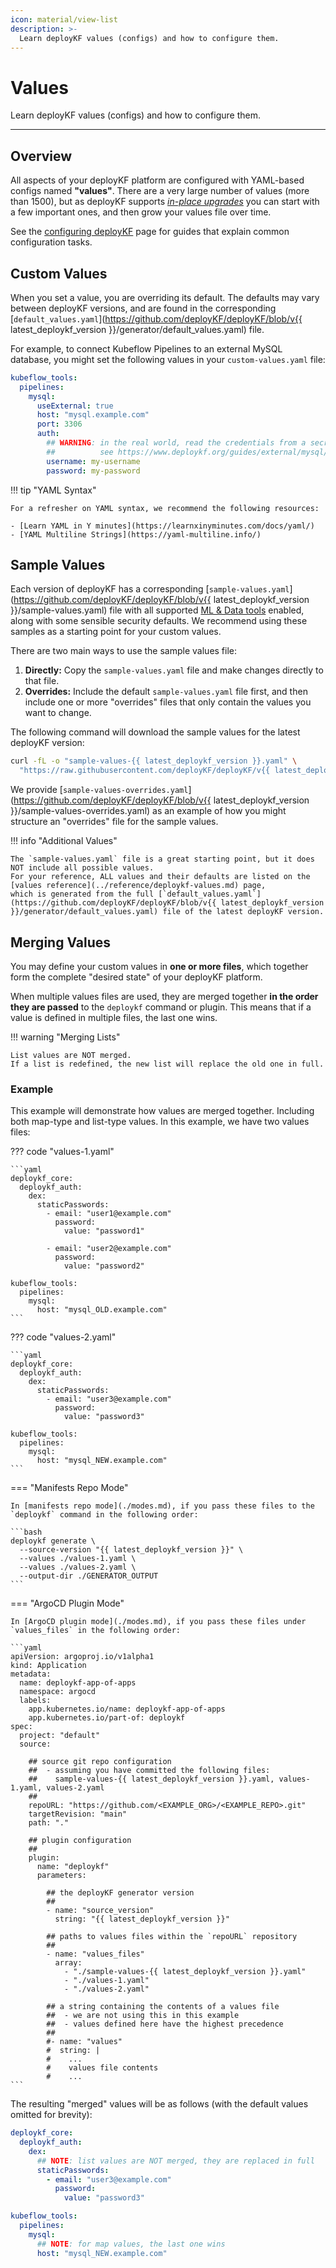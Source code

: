 ```yaml
---
icon: material/view-list
description: >-
  Learn deployKF values (configs) and how to configure them.
---
```


# Values

Learn deployKF values (configs) and how to configure them.

---

## Overview

All aspects of your deployKF platform are configured with YAML-based configs named __"values"__.
There are a very large number of values (more than 1500), but as deployKF supports [_in-place upgrades_](./upgrade.md) you can start with a few important ones, and then grow your values file over time.

See the [configuring deployKF](./configs.md) page for guides that explain common configuration tasks.

## Custom Values

When you set a value, you are overriding its default.
The defaults may vary between deployKF versions, and are found in the corresponding [`default_values.yaml`](https://github.com/deployKF/deployKF/blob/v{{ latest_deploykf_version }}/generator/default_values.yaml) file.

For example, to connect Kubeflow Pipelines to an external MySQL database, you might set the following values in your `custom-values.yaml` file:

```yaml
kubeflow_tools:
  pipelines:
    mysql:
      useExternal: true
      host: "mysql.example.com"
      port: 3306
      auth:
        ## WARNING: in the real world, read the credentials from a secret
        ##          see https://www.deploykf.org/guides/external/mysql/
        username: my-username
        password: my-password
```

!!! tip "YAML Syntax"

    For a refresher on YAML syntax, we recommend the following resources:
    
    - [Learn YAML in Y minutes](https://learnxinyminutes.com/docs/yaml/)
    - [YAML Multiline Strings](https://yaml-multiline.info/)

## Sample Values

Each version of deployKF has a corresponding [`sample-values.yaml`](https://github.com/deployKF/deployKF/blob/v{{ latest_deploykf_version }}/sample-values.yaml) file with all supported [ML & Data tools](../reference/tools.md#tool-index) enabled, along with some sensible security defaults.
We recommend using these samples as a starting point for your custom values.

There are two main ways to use the sample values file:

1. __Directly:__ Copy the `sample-values.yaml` file and make changes directly to that file.
2. __Overrides:__ Include the default `sample-values.yaml` file first, and then include one or more "overrides" files that only contain the values you want to change.

The following command will download the sample values for the latest deployKF version:

```bash
curl -fL -o "sample-values-{{ latest_deploykf_version }}.yaml" \
  "https://raw.githubusercontent.com/deployKF/deployKF/v{{ latest_deploykf_version }}/sample-values.yaml"
```

We provide [`sample-values-overrides.yaml`](https://github.com/deployKF/deployKF/blob/v{{ latest_deploykf_version }}/sample-values-overrides.yaml) as an example of how you might structure an "overrides" file for the sample values.

!!! info "Additional Values"

    The `sample-values.yaml` file is a great starting point, but it does NOT include all possible values.
    For your reference, ALL values and their defaults are listed on the [values reference](../reference/deploykf-values.md) page, 
    which is generated from the full [`default_values.yaml`](https://github.com/deployKF/deployKF/blob/v{{ latest_deploykf_version }}/generator/default_values.yaml) file of the latest deployKF version.

## Merging Values

You may define your custom values in __one or more files__, which together form the complete "desired state" of your deployKF platform.

When multiple values files are used, they are merged together __in the order they are passed__ to the `deploykf` command or plugin.
This means that if a value is defined in multiple files, the last one wins.

!!! warning "Merging Lists"

    List values are NOT merged.
    If a list is redefined, the new list will replace the old one in full.

### Example

This example will demonstrate how values are merged together.
Including both map-type and list-type values.
In this example, we have two values files:

??? code "values-1.yaml"

    ```yaml
    deploykf_core:
      deploykf_auth:
        dex:
          staticPasswords:
            - email: "user1@example.com"
              password:
                value: "password1"

            - email: "user2@example.com"
              password:
                value: "password2"
    
    kubeflow_tools:
      pipelines:
        mysql:
          host: "mysql_OLD.example.com"
    ```

??? code "values-2.yaml"

    ```yaml
    deploykf_core:
      deploykf_auth:
        dex:
          staticPasswords:
            - email: "user3@example.com"
              password:
                value: "password3"

    kubeflow_tools:
      pipelines:
        mysql:
          host: "mysql_NEW.example.com"
    ```

=== "Manifests Repo Mode"

    In [manifests repo mode](./modes.md), if you pass these files to the `deploykf` command in the following order:
    
    ```bash
    deploykf generate \
      --source-version "{{ latest_deploykf_version }}" \
      --values ./values-1.yaml \
      --values ./values-2.yaml \
      --output-dir ./GENERATOR_OUTPUT
    ```

=== "ArgoCD Plugin Mode"

    In [ArgoCD plugin mode](./modes.md), if you pass these files under `values_files` in the following order:

    ```yaml
    apiVersion: argoproj.io/v1alpha1
    kind: Application
    metadata:
      name: deploykf-app-of-apps
      namespace: argocd
      labels:
        app.kubernetes.io/name: deploykf-app-of-apps
        app.kubernetes.io/part-of: deploykf
    spec:
      project: "default"
      source:

        ## source git repo configuration
        ##  - assuming you have committed the following files:
        ##    sample-values-{{ latest_deploykf_version }}.yaml, values-1.yaml, values-2.yaml
        ##
        repoURL: "https://github.com/<EXAMPLE_ORG>/<EXAMPLE_REPO>.git"
        targetRevision: "main"
        path: "."
    
        ## plugin configuration
        ##
        plugin:
          name: "deploykf"
          parameters:
    
            ## the deployKF generator version
            ##
            - name: "source_version"
              string: "{{ latest_deploykf_version }}"
    
            ## paths to values files within the `repoURL` repository
            ##
            - name: "values_files"
              array:
                - "./sample-values-{{ latest_deploykf_version }}.yaml"
                - "./values-1.yaml"
                - "./values-2.yaml"

            ## a string containing the contents of a values file
            ##  - we are not using this in this example
            ##  - values defined here have the highest precedence
            ##
            #- name: "values"
            #  string: |
            #    ...
            #    values file contents
            #    ...
    ```

The resulting "merged" values will be as follows (with the default values omitted for brevity):

```yaml
deploykf_core:
  deploykf_auth:
    dex:
      ## NOTE: list values are NOT merged, they are replaced in full
      staticPasswords:
        - email: "user3@example.com"
          password:
            value: "password3"

kubeflow_tools:
  pipelines:
    mysql:
      ## NOTE: for map values, the last one wins
      host: "mysql_NEW.example.com"
```